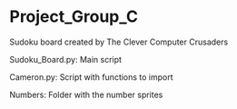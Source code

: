 # Project_Group_C

Sudoku board created by The Clever Computer Crusaders

Sudoku_Board.py: Main script

Cameron.py: Script with functions to import

Numbers: Folder with the number sprites
